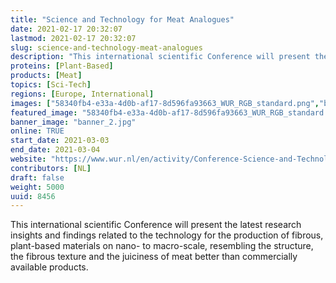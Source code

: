 ```yaml
---
title: "Science and Technology for Meat Analogues"
date: 2021-02-17 20:32:07
lastmod: 2021-02-17 20:32:07
slug: science-and-technology-meat-analogues
description: "This international scientific Conference will present the latest research insights and findings related to the technology for the production of fibrous, plant-based materials on nano- to macro-scale, resembling the structure, the fibrous texture and the juiciness of meat better than commercially available products."
proteins: [Plant-Based]
products: [Meat]
topics: [Sci-Tech]
regions: [Europe, International]
images: ["58340fb4-e33a-4d0b-af17-8d596fa93663_WUR_RGB_standard.png","banner_2.jpg"]
featured_image: "58340fb4-e33a-4d0b-af17-8d596fa93663_WUR_RGB_standard.png"
banner_image: "banner_2.jpg"
online: TRUE
start_date: 2021-03-03
end_date: 2021-03-04
website: "https://www.wur.nl/en/activity/Conference-Science-and-Technology-for-Meat-Analogues.htm"
contributors: [NL]
draft: false
weight: 5000
uuid: 8456
---
```

This international scientific Conference will present the latest
research insights and findings related to the technology for the
production of fibrous, plant-based materials on nano- to macro-scale,
resembling the structure, the fibrous texture and the juiciness of meat
better than commercially available products.
